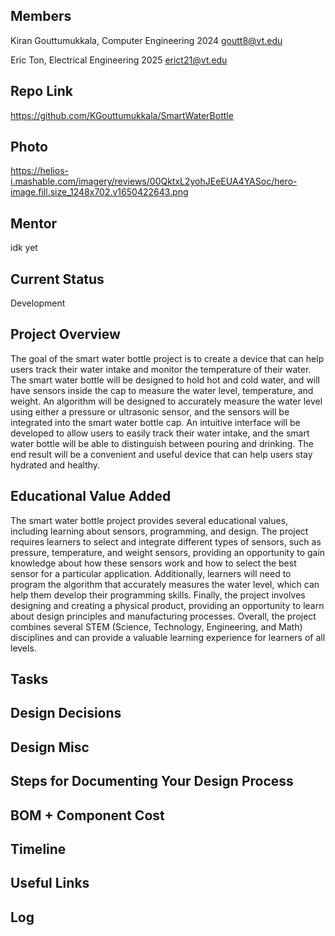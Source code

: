 ## Members

Kiran Gouttumukkala, Computer Engineering 2024
goutt8@vt.edu

Eric Ton, Electrical Engineering 2025
erict21@vt.edu

## Repo Link
https://github.com/KGouttumukkala/SmartWaterBottle

## Photo
https://helios-i.mashable.com/imagery/reviews/00QktxL2yohJEeEUA4YASoc/hero-image.fill.size_1248x702.v1650422643.png

## Mentor
idk yet

## Current Status
Development

## Project Overview

The goal of the smart water bottle project is to create a device that can help users track their water intake and monitor the temperature of their water. The smart water bottle will be designed to hold hot and cold water, and will have sensors inside the cap to measure the water level, temperature, and weight. An algorithm will be designed to accurately measure the water level using either a pressure or ultrasonic sensor, and the sensors will be integrated into the smart water bottle cap. An intuitive interface will be developed to allow users to easily track their water intake, and the smart water bottle will be able to distinguish between pouring and drinking. The end result will be a convenient and useful device that can help users stay hydrated and healthy.

## Educational Value Added

The smart water bottle project provides several educational values, including learning about sensors, programming, and design. The project requires learners to select and integrate different types of sensors, such as pressure, temperature, and weight sensors, providing an opportunity to gain knowledge about how these sensors work and how to select the best sensor for a particular application. Additionally, learners will need to program the algorithm that accurately measures the water level, which can help them develop their programming skills. Finally, the project involves designing and creating a physical product, providing an opportunity to learn about design principles and manufacturing processes. Overall, the project combines several STEM (Science, Technology, Engineering, and Math) disciplines and can provide a valuable learning experience for learners of all levels.

## Tasks

<!-- Your Text Here. See Example above -->

## Design Decisions

<!-- Your Text Here. See Example above -->

## Design Misc

<!-- Your Text Here. See Example above -->

## Steps for Documenting Your Design Process

<!-- Your Text Here. See Example above -->

## BOM + Component Cost

<!-- Your Text Here. See Example above -->

## Timeline

<!-- Your Text Here. See Example above -->

## Useful Links

<!-- Your Text Here. See Example above -->

## Log

<!-- Your Text Here. See Example above -->
